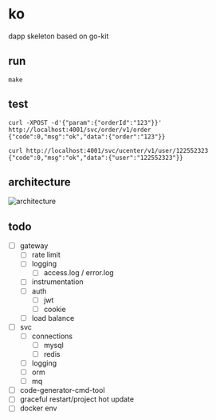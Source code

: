 # ko

dapp skeleton based on go-kit

## run

```
make
```

## test

```
curl -XPOST -d'{"param":{"orderId":"123"}}' http://localhost:4001/svc/order/v1/order
{"code":0,"msg":"ok","data":{"order":"123"}}

curl http://localhost:4001/svc/ucenter/v1/user/122552323
{"code":0,"msg":"ok","data":{"user":"122552323"}}
```

## architecture


![architecture](https://ws3.sinaimg.cn/large/006tNc79ly1fqwtlctza6j319i0p0afa.jpg)

## todo

- [ ] gateway
    - [ ] rate limit
    - [ ] logging
        - [ ] access.log / error.log
    - [ ] instrumentation
    - [ ] auth
        - [ ] jwt
        - [ ] cookie
    - [ ] load balance
- [ ] svc 
    - [ ] connections
        - [ ] mysql
        - [ ] redis
    - [ ] logging
    - [ ] orm
    - [ ] mq
- [ ] code-generator-cmd-tool
- [ ] graceful restart/project hot update
- [ ] docker env